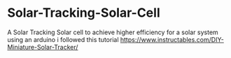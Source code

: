 # Solar-Tracking-Solar-Cell
A Solar Tracking Solar cell to achieve higher efficiency for a solar system using an arduino 
i followed this tutorial https://www.instructables.com/DIY-Miniature-Solar-Tracker/

